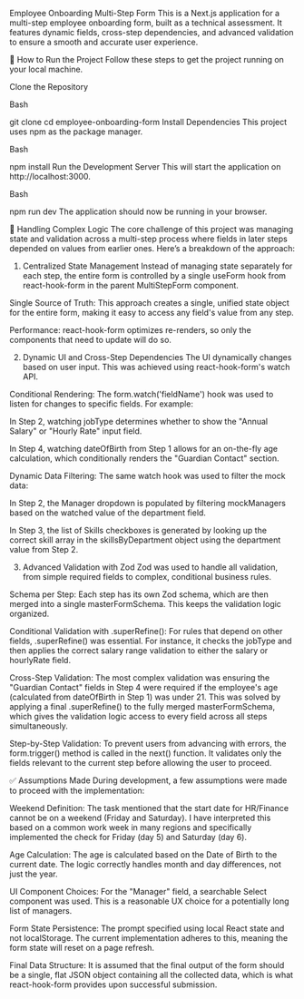 Employee Onboarding Multi-Step Form
This is a Next.js application for a multi-step employee onboarding form, built as a technical assessment. It features dynamic fields, cross-step dependencies, and advanced validation to ensure a smooth and accurate user experience.

🚀 How to Run the Project
Follow these steps to get the project running on your local machine.

Clone the Repository

Bash

git clone <your-repository-url>
cd employee-onboarding-form
Install Dependencies
This project uses npm as the package manager.

Bash

npm install
Run the Development Server
This will start the application on http://localhost:3000.

Bash

npm run dev
The application should now be running in your browser.

🧠 Handling Complex Logic
The core challenge of this project was managing state and validation across a multi-step process where fields in later steps depended on values from earlier ones. Here’s a breakdown of the approach:

1. Centralized State Management
Instead of managing state separately for each step, the entire form is controlled by a single useForm hook from react-hook-form in the parent MultiStepForm component.

Single Source of Truth: This approach creates a single, unified state object for the entire form, making it easy to access any field's value from any step.

Performance: react-hook-form optimizes re-renders, so only the components that need to update will do so.

2. Dynamic UI and Cross-Step Dependencies
The UI dynamically changes based on user input. This was achieved using react-hook-form's watch API.

Conditional Rendering: The form.watch('fieldName') hook was used to listen for changes to specific fields. For example:

In Step 2, watching jobType determines whether to show the "Annual Salary" or "Hourly Rate" input field.

In Step 4, watching dateOfBirth from Step 1 allows for an on-the-fly age calculation, which conditionally renders the "Guardian Contact" section.

Dynamic Data Filtering: The same watch hook was used to filter the mock data:

In Step 2, the Manager dropdown is populated by filtering mockManagers based on the watched value of the department field.

In Step 3, the list of Skills checkboxes is generated by looking up the correct skill array in the skillsByDepartment object using the department value from Step 2.

3. Advanced Validation with Zod
Zod was used to handle all validation, from simple required fields to complex, conditional business rules.

Schema per Step: Each step has its own Zod schema, which are then merged into a single masterFormSchema. This keeps the validation logic organized.

Conditional Validation with .superRefine(): For rules that depend on other fields, .superRefine() was essential. For instance, it checks the jobType and then applies the correct salary range validation to either the salary or hourlyRate field.

Cross-Step Validation: The most complex validation was ensuring the "Guardian Contact" fields in Step 4 were required if the employee's age (calculated from dateOfBirth in Step 1) was under 21. This was solved by applying a final .superRefine() to the fully merged masterFormSchema, which gives the validation logic access to every field across all steps simultaneously.

Step-by-Step Validation: To prevent users from advancing with errors, the form.trigger() method is called in the next() function. It validates only the fields relevant to the current step before allowing the user to proceed.

✅ Assumptions Made
During development, a few assumptions were made to proceed with the implementation:

Weekend Definition: The task mentioned that the start date for HR/Finance cannot be on a weekend (Friday and Saturday). I have interpreted this based on a common work week in many regions and specifically implemented the check for Friday (day 5) and Saturday (day 6).

Age Calculation: The age is calculated based on the Date of Birth to the current date. The logic correctly handles month and day differences, not just the year.

UI Component Choices: For the "Manager" field, a searchable Select component was used. This is a reasonable UX choice for a potentially long list of managers.

Form State Persistence: The prompt specified using local React state and not localStorage. The current implementation adheres to this, meaning the form state will reset on a page refresh.

Final Data Structure: It is assumed that the final output of the form should be a single, flat JSON object containing all the collected data, which is what react-hook-form provides upon successful submission.
